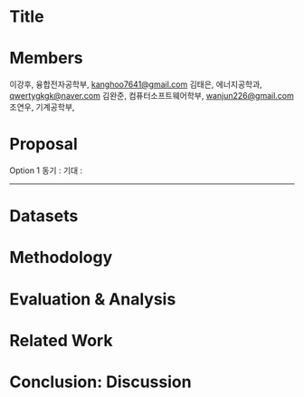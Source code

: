 # Title

# Members
이강후, 융합전자공학부, kanghoo7641@gmail.com
김태은, 에너지공학과, qwertygkgk@naver.com
김완준, 컴퓨터소프트웨어학부, wanjun226@gmail.com
조연우, 기계공학부,

# Proposal
Option 1
동기 : 
기대 :

***

# Datasets

# Methodology

# Evaluation & Analysis

# Related Work

# Conclusion: Discussion
